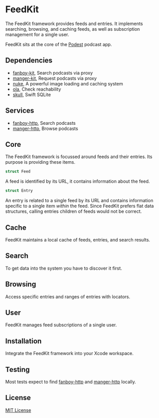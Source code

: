 # FeedKit

The FeedKit framework provides feeds and entries. It implements searching, browsing, and caching feeds, as well as subscription management for a single user.

FeedKit sits at the core of the [Podest](https://github.com/michaelnisi/podest) podcast app.

## Dependencies

- [fanboy-kit](https://github.com/michaelnisi/fanboy-kit), Search podcasts via proxy
- [manger-kit](https://github.com/michaelnisi/manger-kit), Request podcasts via proxy
- [nuke](https://github.com/michaelnisi/nuke), A powerful image loading and caching system
- [ola](https://github.com/michaelnisi/ola), Check reachability
- [skull](https://github.com/michaelnisi/skull), Swift SQLite

## Services

- [fanboy-http](https://github.com/michaelnisi/fanboy-http), Search podcasts
- [manger-http](https://github.com/michaelnisi/manger-http), Browse podcasts

## Core

The FeedKit framework is focussed around feeds and their entries. Its purpose is providing these items.

```swift
struct Feed
```

A feed is identified by its URL, it contains information about the feed.

```swift
struct Entry
```

An entry is related to a single feed by its URL and contains information specific to a single item *within* the feed. Since FeedKit prefers flat data structures, calling entries children of feeds would not be correct.

## Cache

FeedKit maintains a local cache of feeds, entries, and search results.

## Search

To get data into the system you have to discover it first.

## Browsing

Access specific entries and ranges of entries with locators.

## User

FeedKit manages feed subscriptions of a single user.

## Installation

Integrate the FeedKit framework into your Xcode workspace.

## Testing

Most tests expect to find [fanboy-http](https://github.com/michaelnisi/fanboy-http) and [manger-http](https://github.com/michaelnisi/manger-http) locally.

## License

[MIT License](https://github.com/michaelnisi/feedkit/blob/master/LICENSE)
